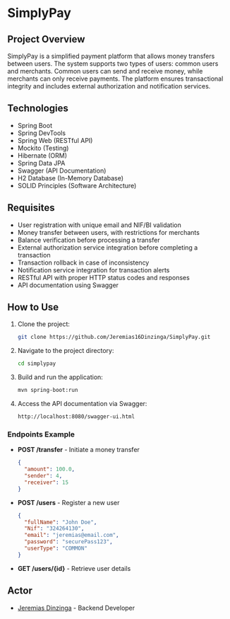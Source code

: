 # SimplyPay

## Project Overview
SimplyPay is a simplified payment platform that allows money transfers between users. The system supports two types of users: common users and merchants. Common users can send and receive money, while merchants can only receive payments. The platform ensures transactional integrity and includes external authorization and notification services.

## Technologies
* Spring Boot
* Spring DevTools
* Spring Web (RESTful API)
* Mockito (Testing)
* Hibernate (ORM)
* Spring Data JPA
* Swagger (API Documentation)
* H2 Database (In-Memory Database)
* SOLID Principles (Software Architecture)

## Requisites
* User registration with unique email and NIF/BI validation
* Money transfer between users, with restrictions for merchants
* Balance verification before processing a transfer
* External authorization service integration before completing a transaction
* Transaction rollback in case of inconsistency
* Notification service integration for transaction alerts
* RESTful API with proper HTTP status codes and responses
* API documentation using Swagger

## How to Use
1. Clone the project:
   ```sh
   git clone https://github.com/Jeremias16Dinzinga/SimplyPay.git
   ```
2. Navigate to the project directory:
   ```sh
   cd simplypay
   ```
3. Build and run the application:
   ```sh
   mvn spring-boot:run
   ```
4. Access the API documentation via Swagger:
   ```
   http://localhost:8080/swagger-ui.html
   ```

### Endpoints Example
* **POST /transfer** - Initiate a money transfer
  ```json
  {
    "amount": 100.0,
    "sender": 4,
    "receiver": 15
  }
  ```
* **POST /users** - Register a new user
  ```json
  {
    "fullName": "John Doe",
    "Nif": "324264130",
    "email": "jeremias@email.com",
    "password": "securePass123",
    "userType": "COMMON"
  }
  ```
* **GET /users/{id}** - Retrieve user details

## Actor
* [Jeremias Dinzinga](https://www.linkedin.com/in/jeremias-dinzinga-a9867b221/) - Backend Developer


